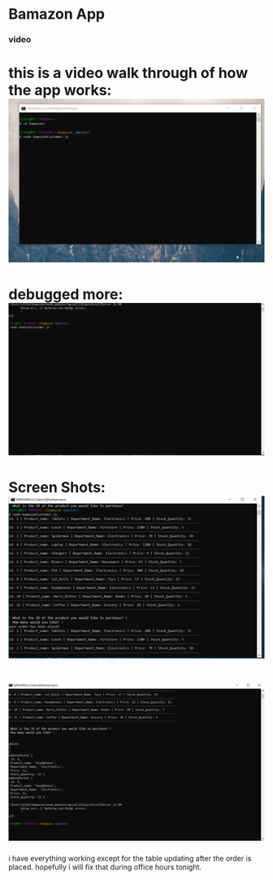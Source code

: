 Bamazon App
==============
### video
this is a video walk through of how the app works:
![Alt text](assets/photots/bam3.gif)
===============================================================
debugged more:
![Alt text](assets/photots/bam6.gif)
===============================================================
 Screen Shots:
![Alt text](assets/bamaclip.PNG)
===============================================================
![Alt text](assets/photots/Capture6.PNG)
===============================================================

i have everything working except for the table updating after the order is placed. hopefully i will fix that during office hours tonight.

